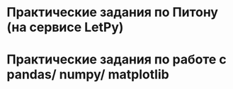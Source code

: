# Практические задания по Питону (на сервисе LetPy)
# Практические задания по работе с pandas/ numpy/ matplotlib

